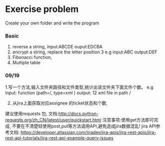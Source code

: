 Exercise problem
=====================

Create your own folder and write the program
### Basic
1. reverse a string, input:ABCDE ouput:EDCBA
2. encrypt a string, replace the letter position 3 e.g input:ABC output:DEF
3. Fibonacci function, 
4. Multiple table

### 09/19
1.写一个方法,输入文件夹路径和文件类型,统计出该文件夹下面文件个数。
e.g  input: function (path=/, type=xml )
     output: 12 xml file in path /
     
2. 从jira上面获取对应assignee 的ticket状态和个数,

建议使用requests 包, 文档:http://docs.python-requests.org/zh_CN/latest/user/quickstart.html
注意事项:使用get方法即可完成, 不要在不清楚轻使用post,put等方法调用API,避免造成jira数据混乱!
jira API参考文档:
https://developer.atlassian.com/jiradev/jira-apis/jira-rest-apis/jira-rest-api-tutorials/jira-rest-api-example-query-issues